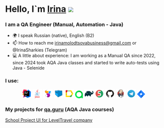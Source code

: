 <h1>Hello, I`m <a href="(https://github.com/irinamolodtsova)" target="_blank">Irina</a> 
<img src="https://github.com/blackcater/blackcater/raw/main/images/Hi.gif" height="32"/></h1>
<h3>I am a QA Engineer (Manual, Automation - Java)</h3>

- 🌍 I speak Russian (native), English (B2)
- 📫 How to reach me irinamolodtsovabusiness@gmail.com or @IrinaSharkies (Telegram)
- 💻 A little about experience: I am working as a Manual QA since 2022, since 2024 took AQA Java classes and started to write auto-tests using Java - Selenide



### I use:

<p align="center">
<img width="6%" title="IntelliJ IDEA" src="media/Intelij_IDEA.svg">
<img width="6%" title="Java" src="media/Java.svg">
<img width="6%" title="Selenide" src="media/Selenide.svg">
<img width="6%" title="Selenoid" src="media/Selenoid.svg">
<img width="6%" title="Allure Report" src="media/Allure_Report.svg">
<img width="5%" title="Allure TestOps" src="media/AllureTestOps.svg">
<img width="6%" title="Gradle" src="media/Gradle.svg">
<img width="6%" title="JUnit5" src="media/JUnit5.svg">
<img width="6%" title="GitHub" src="media/GitHub.svg">
<img width="6%" title="Jenkins" src="media/Jenkins.svg">
<img width="6%" title="Telegram" src="media/Telegram.svg">
<img width="5%" title="Jira" src="media/Jira.svg">
</p>

### My projects for [qa.guru](https://qa.guru/) (AQA Java courses)

[School Project UI for LevelTravel company](https://github.com/irinamolodtsova/LevelTravel_Irina)




